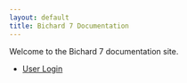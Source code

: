 ```yaml
---
layout: default
title: Bichard 7 Documentation
---
```


Welcome to the Bichard 7 documentation site.

- [User Login](user-login/)